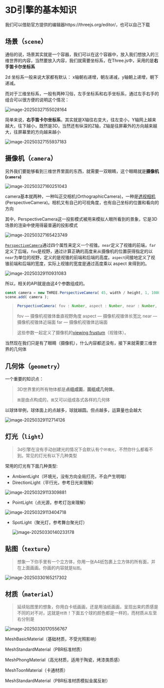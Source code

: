 # 3D引擎的基本知识

我们可以借助官方提供的编辑器https://threejs.org/editor/，也可以自己下载

## 场景（`scene`）

通俗的说，场景其实就是一个容器，我们可以在这个容器中，放入我们想放入的三维世界的内容，当然要放入内容，我们就需要坐标系，在Three.js中，采用的是**右手笛卡尔坐标系**

2d 坐标系一般来说大家都有默认： x轴朝右递增，朝左递减，y轴朝上递增，朝下递减。

而对于三维坐标系，一般有两种习俗，左手坐标系和右手坐标系，通过左手右手的组合可以很方便的说明这个情况：

![image-20250327155028164](./assets/image-20250327155028164.png)

简单来说，**右手笛卡尔坐标系**，其实就是X轴往右变大，往左变小，Y轴网上越来越大，往下越小，既然是3D，当然还有纵深的Z轴，Z轴是往屏幕外的方向越来越大，往屏幕里的方向越来越小

![image-20250327155937183](./assets/image-20250327155937183.png)

## 摄像机（`camera`）

另外我们要能够看到三维世界里面的东西，就需要一双眼睛，这个眼睛就是**摄像机(`camera`)**

![image-20250327160251043](./assets/image-20250327160251043.png)

camera基本就两种，一种叫正交相机(OrthographicCamera)，一种是[透视相机](https://threejs.org/docs/#api/zh/cameras/PerspectiveCamera)(PerspectiveCamera)。相机又有自己的可视角度，也有自己坐标的位置和看向的方向

其中，PerspectiveCamera这一投影模式被用来模拟人眼所看到的景象，它是3D场景的渲染中使用得最普遍的投影模式

![image-20250327165423749](./assets/image-20250327165423749.png)

[`PerspectiveCamera`](https://threejs.org/docs/#api/zh/cameras/PerspectiveCamera)通过四个属性来定义一个视锥。`near`定义了视锥的前端，`far`定义了后端，`fov`是视野，通过计算正确的高度来从摄像机的位置获得指定的以`near`为单位的视野，定义的是视锥的前端和后端的高度。`aspect`间接地定义了视锥前端和后端的宽度，实际上视锥的宽度是通过高度乘以 aspect 来得到的。

![image-20250329110931083](./assets/image-20250329110931083.png)

所以，相关的API就是由这4个参数组成的。

```typescript
const camera = new THREE.PerspectiveCamera( 45, width / height, 1, 1000 );
scene.add( camera );
```

> ```typescript
> PerspectiveCamera( fov : Number, aspect : Number, near : Number, far : Number )
> ```
>
> fov — 摄像机视锥体垂直视野角度
> aspect — 摄像机视锥体长宽比
> near — 摄像机视锥体近端面
> far — 摄像机视锥体远端面
>
> 这些参数一起定义了摄像机的[viewing frustum](https://en.wikipedia.org/wiki/Viewing_frustum)（视锥体）。

当然现在我们只是有了眼睛（摄像机），什么内容都还没有，接下来就需要三维世界的几何体

## 几何体（`geometry`）

一个重要的知识点：

> 3D世界里的所有物体都是**点组成面**，**面组成几何体**。
>
> `面`是由点构成的，`面`又可以组成各式各样的几何体

以球体举例，球体面上的点越多，球就越圆。但点越多，运算量也会越大

![image-20250329112714126](./assets/image-20250329112714126.png)

## 灯光（`light`）

> 3d引擎在没有手动创建光的情况下会默认有个`环境光`，不然你什么都看不到。常见的灯光有以下几种类型

常用的灯光有下面几种类型:

- AmbientLight（环境光，没有方向全局打亮，不会产生明暗）
- DirectionLight（平行光，参考日光来理解）

![image-20250329113309881](./assets/image-20250329113309881.png)

- PointLight（点光源，参考灯泡来理解）

![image-20250329113404718](./assets/image-20250329113404718.png)

- SpotLight（聚光灯，参考舞台聚光灯）

  ![image-20250330140233178](./assets/image-20250330140233178.png)

## 贴图（`texture`）

> 想象一下你手里有一个立方体，你用一张A4纸包裹上立方体的所有面，并在上面画画。你画的内容就是`贴图`。

![image-20250330165217302](./assets/image-20250330165217302.png)

## 材质（`material`）

> 延续贴图里的想象，你用白卡纸画画，还是用油纸画画，呈现出来的质感是不同的对不对，这就是`材质`！下面五个球的颜色都是一样的，而材质从左至右分别是

![image-20250330170556767](./assets/image-20250330170556767.png)

MeshBasicMaterial（基础材质，不受光照影响）

MeshStandardMaterial（PBR标准材质）

MeshPhongMaterial（高光材质，适用于陶瓷，烤漆类质感）

MeshToonMaterial（卡通材质）

MeshStandardMaterial（PBR标准材质模拟金属反射）